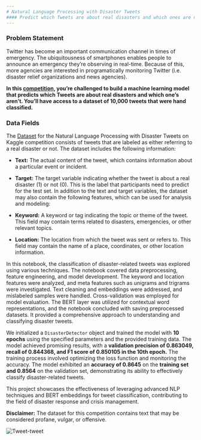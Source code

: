 ```yaml
---
# Natural Language Processing with Disaster Tweets
#### Predict which Tweets are about real disasters and which ones are not
---
```


### **Problem Statement**

Twitter has become an important communication channel in times of emergency.
The ubiquitousness of smartphones enables people to announce an emergency they’re observing in real-time. Because of this, more agencies are interested in programatically monitoring Twitter (i.e. disaster relief organizations and news agencies).

**In this [competition](https://www.kaggle.com/competitions/nlp-getting-started/overview), you’re challenged to build a machine learning model that predicts which Tweets are about real disasters and which one’s aren’t. You’ll have access to a dataset of 10,000 tweets that were hand classified.**


### Data Fields

The [Dataset](https://www.kaggle.com/competitions/nlp-getting-started/data) for the Natural Language Processing with Disaster Tweets on Kaggle competition consists of tweets that are labeled as either referring to a real disaster or not. The dataset includes the following information:

- **Text:** The actual content of the tweet, which contains information about a particular event or incident.

- **Target:** The target variable indicating whether the tweet is about a real disaster (1) or not (0). This is the label that participants need to predict for the test set. In addition to the text and target variables, the dataset may also contain the following features, which can be used for analysis and modeling:

 - **Keyword:** A keyword or tag indicating the topic or theme of the tweet. This field may contain terms related to disasters, emergencies, or other relevant topics.

 - **Location:** The location from which the tweet was sent or refers to. This field may contain the name of a place, coordinates, or other location information.

In this notebook, the classification of disaster-related tweets was explored using various techniques. The notebook covered data preprocessing, feature engineering, and model development. The keyword and location features were analyzed, and meta features such as unigrams and trigrams were investigated. Text cleaning and embeddings were addressed, and mislabeled samples were handled. Cross-validation was employed for model evaluation. The BERT layer was utilized for contextual word representations, and the notebook concluded with saving preprocessed datasets. It provided a comprehensive approach to understanding and classifying disaster tweets.

We initialized a `DisasterDetector` object and trained the model with **10 epochs** using the specified parameters and the provided training data. The model achieved promising results, with a **validation precision of 0.863049, recall of 0.844368, and F1 score of 0.850105 in the 10th epoch.** The training process involved optimizing the loss function and monitoring the accuracy. The model exhibited an **accuracy of 0.8645** on the **training set and 0.8564** on the validation set, demonstrating its ability to effectively classify disaster-related tweets. 

This project showcases the effectiveness of leveraging advanced NLP techniques and BERT embeddings for tweet classification, contributing to the field of disaster response and crisis management.

**Disclaimer:** The dataset for this competition contains text that may be considered profane, vulgar, or offensive.

![Tweet-tweet](https://github.com/LavanyaMuthuraman/NLP-With-Disaster-Tweets/assets/109660074/1a346fbc-9b6c-42f8-bb8e-2af4fe89b797)
